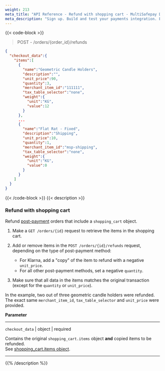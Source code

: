 ```yaml
---
weight: 213
meta_title: "API Reference - Refund with shopping cart - MultiSafepay Docs"
meta_description: "Sign up. Build and test your payments integration. Explore our products and services. Use our API Reference, SDKs, and wrappers. Get support."
---
```



{{< code-block >}}
> POST - /orders/{order_id}/refunds 

```json
{
  "checkout_data":{
    "items":[
      {
        "name":"Geometric Candle Holders",
        "description":"",
        "unit_price":90,
        "quantity":3,
        "merchant_item_id":"111111",
        "tax_table_selector":"none",
        "weight":{
          "unit":"KG",
          "value":12
        }
      },
      ...
      {
        "name":"Flat Rat - Fixed",
        "description":"Shipping",
        "unit_price":10,
        "quantity":1,
        "merchant_item_id":"msp-shipping",
        "tax_table_selector":"none",
        "weight":{
          "unit":"KG",
          "value":0
        }
      }
    ]
  }
}
```
{{< /code-block >}}
{{< description >}}
### Refund with shopping cart
Refund [post-payment](/payments/methods/billing-suite/) orders that include a `shopping_cart` object.

1. Make a `GET /orders/{id}` request to retrieve the items in the shopping cart.

2. Add or remove items in the `POST /orders/{id}/refunds` request, depending on the type of post-payment method:    
    - For Klarna, add a "copy" of the item to refund with a negative `unit_price`.  
    - For all other post-payment methods, set a negative `quantity`.
&nbsp;      
3. Make sure that all data in the items matches the original transaction (except for the `quantity` or `unit_price`).

In the example, two out of three geometric candle holders were refunded. The exact same `merchant_item_id`, `tax_table_selector` and `unit_price` were provided.

**Parameter**

----------------
`checkout_data` | object | required

Contains the original `shopping_cart.items` object **and** copied items to be refunded.  
See [shopping_cart.items object](/api/#shopping-cart-items-object).

----------------
{{% /description %}}